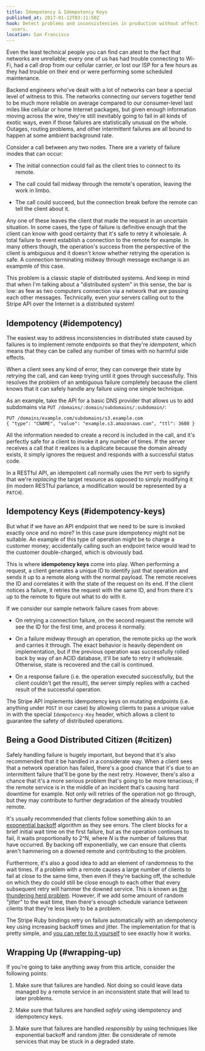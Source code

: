 ```yaml
---
title: Idempotency & Idempotency Keys
published_at: 2017-01-12T03:11:50Z
hook: Detect problems and inconsistencies in production without affecting
  users.
location: San Francisco
---
```


Even the least technical people you can find can atest to
the fact that networks are unreliable; every one of us has
had trouble connecting to Wi-Fi, had a call drop from our
cellular carrier, or lost our ISP for a few hours as they
had trouble on their end or were performing some scheduled
maintenance.

Backend engineers who've dealt with a lot of networks can
bear a special level of witness to this. The networks
connecting our servers together tend to be much more
reliable on average compared to our consumer-level last
miles like cellular or home Internet packages, but given
enough information moving across the wire, they're still
inevitably going to fail in all kinds of exotic ways, even
if those failures are statistically unusual on the whole.
Outages, routing problems, and other intermittent failures
are all bound to happen at some ambient background rate.

Consider a call between any two nodes. There are a variety
of failure modes that can occur:

* The initial connection could fail as the client tries to
  connect to its remote.

* The call could fail midway through the remote's
  operation, leaving the work in limbo.

* The call could succeed, but the connection break before
  the remote can tell the client about it.

Any one of these leaves the client that made the request in
an uncertain situation. In some cases, the type of failure
is definitive enough that the client can know with good
certainty that it's safe to retry it wholesale. A total
failure to event establish a connection to the remote for
example. In many others though, the operation's success
from the perspective of the client is ambiguous and it
doesn't know whether retrying the operation is safe. A
connection terminating midway through message exchange is
an exampmle of this case.

This problem is a classic staple of distributed systems.
And keep in mind that when I'm talking about a "distributed
system" in this sense, the bar is low: as few as two
computers connection via a network that are passing each
other messages. Technically, even your servers calling out
to the Stripe API over the Internet is a distributed
system!

## Idempotency (#idempotency)

The easiest way to address inconsistencies in distributed
state caused by failures is to implement remote endpoints
so that they're _idempotent_, which means that they can be
called any number of times with no harmful side effects.

When a client sees any kind of error, they can converge
their state by retrying the call, and can keep trying until
it goes through successfully. This resolves the problem of
an ambiguous failure completely because the client knows
that it can safely handle any failure using one simple
technique.

As an example, take the API for a basic DNS provider that
allows us to add subdomains via `PUT
/domains/:domain/subdomains/:subdomain/`:

    PUT /domains/example.com/subdomains/s3.example.com
    { "type": "CNAME", "value": "example.s3.amazonaws.com", "ttl": 3600 }

All the information needed to create a record is included
in the call, and it's perfectly safe for a client to invoke
it any number of times. If the server receives a call that
it realizes is a duplicate because the domain already
exists, it simply ignores the request and responds with a
successful status code.

In a RESTful API, an idempotent call normally uses the
`PUT` verb to signify that we're _replacing_ the target
resource as opposed to simply modifying it (in modern
RESTful parlance, a modification would be represented by a
`PATCH`).

## Idempotency Keys (#idempotency-keys)

But what if we have an API endpoint that we need to be sure
is invoked exactly once and no more? In this case pure
idempotency might not be suitable. An example of this type
of operation might be to charge a customer money;
accidentally calling such an endpoint twice would lead to
the customer double-charged, which is obviously bad.

This is where **idempotency keys** come into play. When
performing a request, a client generates a unique ID to
identify just that operation and sends it up to a remote
along with the normal payload. The remote receives the ID
and correlates it with the state of the request on its end.
If the client notices a failure, it retries the request
with the same ID, and from there it's up to the remote to
figure out what to do with it.

If we consider our sample network failure cases from above:

* On retrying a connection failure, on the second request
  the remote will see the ID for the first time, and
  process it normally.

* On a failure midway through an operation, the remote
  picks up the work and carries it through. The exact
  behavior is heavily dependent on implementation, but if
  the previous operation was successfully rolled back by
  way of an ACID database, it'll be safe to retry it
  wholesale. Otherwise, state is recovered and the call is
  continued.

* On a response failure (i.e. the operation executed
  successfully, but the client couldn't get the result),
  the server simply replies with a cached result of the
  successful operation.

The Stripe API implements idempotency keys on mutating
endpoints (i.e. anything under `POST` in our case) by
allowing clients to pass a unique value in with the special
`Idempotency-Key` header, which allows a client to
guarantee the safety of distributed operations.

## Being a Good Distributed Citizen (#citizen)

Safely handling failure is hugely important, but beyond
that it's also recommended that it be handled in a
considerate way. When a client sees that a network
operation has failed, there's a good chance that it's due
to an intermittent failure that'll be gone by the next
retry. However, there's also a chance that it's a more
serious problem that's going to be more tenacious; if the
remote service is in the middle of an incident that's
causing hard downtime for example. Not only will retries of
the operation not go through, but they may contribute to
further degradation of the already troubled remote.

It's usually recommended that clients follow something akin
to an [exponential backoff][exponential-backoff] algorithm
as they see errors. The client blocks for a brief initial
wait time on the first failure, but as the operation
continues to fail, it waits proportionally to 2^N, where
_N_ is the number of failures that have occurred. By
backing off exponentially, we can ensure that clients
aren't hammering on a downed remote and contributing to the
problem.

Furthermore, it's also a good idea to add an element of
randomness to the wait times. If a problem with a remote
causes a large number of clients to fail at close to the
same time, then even if they're backing off, the schedule
on which they do could still be close enough to each other
that every subsequent retry will hammer the downed service.
This is known as [the thundering herd
problem][thundering-herd]. However, if we add some amount
of random "jitter" to the wait time, then there's enough
schedule variance between clients that they're less likely
to be a problem.

The Stripe Ruby bindings retry on failure automatically
with an idempotency key using increasing backoff times and
jitter. The implementation for that is pretty simple, and
[you can refer to it yourself][stripe-ruby] to see exactly
how it works.

## Wrapping Up (#wrapping-up)

If you're going to take anything away from this article,
consider the following points:

1. Make sure that failures are handled. Not doing so could
   leave data managed by a remote service in an
   inconsistent state that will lead to later problems.

2. Make sure that failures are handled _safely_ using
   idempotency and idempotency keys.

3. Make sure that failures are handled _responsibly_ by
   using techniques like exponential backoff and random
   jitter. Be considerate of remote services that may be
   stuck in a degraded state.

[exponential-backoff]: https://en.wikipedia.org/wiki/Exponential_backoff
[stripe-keys]: https://stripe.com/docs/api?lang=curl#idempotent_requests
[stripe-ruby]: https://github.com/stripe/stripe-ruby/blob/98c42e0b69d2c9e3be64d62f13e8d7b6d44ee3e5/lib/stripe.rb#L441-L455
[thundering-herd]: https://en.wikipedia.org/wiki/Thundering_herd_problem
